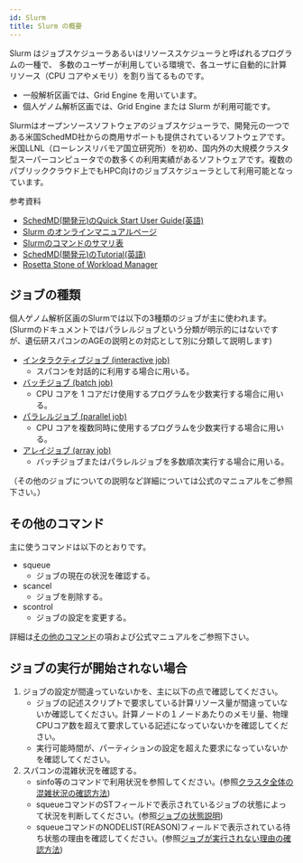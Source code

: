 ```yaml
---
id: Slurm
title: Slurm の概要
---
```


Slurm はジョブスケジューラあるいはリソーススケジューラと呼ばれるプログラムの一種で、 多数のユーザーが利用している環境で、各ユーザに自動的に計算リソース（CPU コアやメモリ）を割り当てるものです。 
- 一般解析区画では、Grid Engine を用いています。
- 個人ゲノム解析区画では、Grid Engine または Slurm が利用可能です。

Slurmはオープンソースソフトウェアのジョブスケジューラで、開発元の一つである米国SchedMD社からの商用サポートも提供されているソフトウェアです。米国LLNL（ローレンスリバモア国立研究所）を初め、国内外の大規模クラスタ型スーパーコンピュータでの数多くの利用実績があるソフトウェアです。複数のパブリッククラウド上でもHPC向けのジョブスケジューラとして利用可能となっています。

参考資料

- [SchedMD(開発元)のQuick Start User Guide(英語)](https://slurm.schedmd.com/quickstart.html)
- [Slurm のオンラインマニュアルページ](https://slurm.schedmd.com/man_index.html)
- [Slurmのコマンドのサマリ表](https://slurm.schedmd.com/pdfs/summary.pdf)
- [SchedMD(開発元)のTutorial(英語)](https://slurm.schedmd.com/tutorials.html)
- [Rosetta Stone of Workload Manager](https://slurm.schedmd.com/rosetta.pdf)


## ジョブの種類

個人ゲノム解析区画のSlurmでは以下の3種類のジョブが主に使われます。(Slurmのドキュメントではパラレルジョブという分類が明示的にはないですが、遺伝研スパコンのAGEの説明との対応として別に分類して説明します)

- [インタラクティブジョブ (interactive job)](/software/Slurm/interactive_jobs.md)
  - スパコンを対話的に利用する場合に用いる。
- [バッチジョブ (batch job)](/software/Slurm/batch_jobs.md)
  - CPU コアを 1 コアだけ使用するプログラムを少数実行する場合に用いる。
- [パラレルジョブ (parallel job)](/software/Slurm/parallel_jobs.md )
  - CPU コアを複数同時に使用するプログラムを少数実行する場合に用いる。
- [アレイジョブ (array job)](/software/Slurm/array_jobs.md)
  - バッチジョブまたはパラレルジョブを多数順次実行する場合に用いる。

（その他のジョブについての説明など詳細については公式のマニュアルをご参照下さい。）

## その他のコマンド

主に使うコマンドは以下のとおりです。

- squeue
    - ジョブの現在の状況を確認する。
- scancel
    - ジョブを削除する。
- scontrol
    - ジョブの設定を変更する。

詳細は[その他のコマンド](/software/Slurm/other_commands)の項および公式マニュアルをご参照下さい。

## ジョブの実行が開始されない場合

1. ジョブの設定が間違っていないかを、主に以下の点で確認してください。
    - ジョブの記述スクリプトで要求している計算リソース量が間違っていないか確認してください。計算ノードの１ノードあたりのメモリ量、物理CPUコア数を超えて要求している記述になっていないかを確認してください。
    - 実行可能時間が、パーティションの設定を超えた要求になっていないかを確認してください。
2. スパコンの混雑状況を確認する。
    - sinfo等のコマンドで利用状況を参照してください。(参照[クラスタ全体の混雑状況の確認方法](/software/Slurm/other_commands#クラスタ全体の混雑状況の確認方法sinfosqueue))
    - squeueコマンドのSTフィールドで表示されているジョブの状態によって状況を判断してください。(参照[ジョブの状態説明](/software/Slurm/other_commands#ジョブの状態説明stフィールド))
    - squeueコマンドのNODELIST(REASON)フィールドで表示されている待ち状態の理由を確認してください。(参照[ジョブが実行されない理由の確認方法](/software/Slurm/other_commands#ジョブが実行されない理由の確認方法))





















